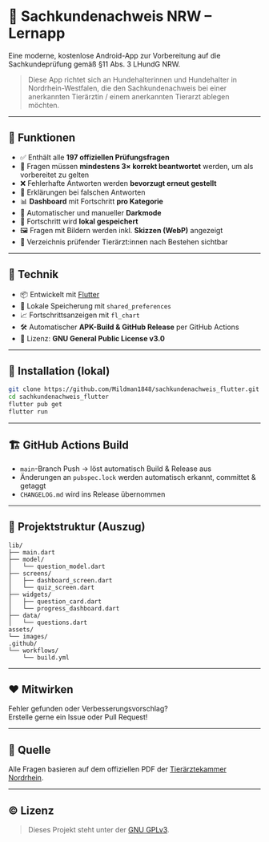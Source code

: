 # 🐶 Sachkundenachweis NRW – Lernapp

Eine moderne, kostenlose Android-App zur Vorbereitung auf die Sachkundeprüfung gemäß §11 Abs. 3 LHundG NRW.

> Diese App richtet sich an Hundehalterinnen und Hundehalter in Nordrhein-Westfalen, die den Sachkundenachweis bei einer anerkannten Tierärztin / einem anerkannten Tierarzt ablegen möchten.

---

## 📱 Funktionen

- ✅ Enthält alle **197 offiziellen Prüfungsfragen**
- 🧠 Fragen müssen **mindestens 3× korrekt beantwortet** werden, um als vorbereitet zu gelten
- ❌ Fehlerhafte Antworten werden **bevorzugt erneut gestellt**
- 🧾 Erklärungen bei falschen Antworten
- 📊 **Dashboard** mit Fortschritt **pro Kategorie**
- 🌙 Automatischer und manueller **Darkmode**
- 💾 Fortschritt wird **lokal gespeichert**
- 🖼️ Fragen mit Bildern werden inkl. **Skizzen (WebP)** angezeigt
- 📍 Verzeichnis prüfender Tierärzt:innen nach Bestehen sichtbar

---

## 🔧 Technik

- 📦 Entwickelt mit [Flutter](https://flutter.dev)
- 🎯 Lokale Speicherung mit `shared_preferences`
- 📈 Fortschrittsanzeigen mit `fl_chart`
- 🛠️ Automatischer **APK-Build & GitHub Release** per GitHub Actions
- 📜 Lizenz: **GNU General Public License v3.0**

---

## 🚀 Installation (lokal)

```bash
git clone https://github.com/Mildman1848/sachkundenachweis_flutter.git
cd sachkundenachweis_flutter
flutter pub get
flutter run
```

---

## 🏗️ GitHub Actions Build

- `main`-Branch Push → löst automatisch Build & Release aus
- Änderungen an `pubspec.lock` werden automatisch erkannt, committet & getaggt
- `CHANGELOG.md` wird ins Release übernommen

---

## 📂 Projektstruktur (Auszug)

```
lib/
├── main.dart
├── model/
│   └── question_model.dart
├── screens/
│   ├── dashboard_screen.dart
│   └── quiz_screen.dart
├── widgets/
│   ├── question_card.dart
│   └── progress_dashboard.dart
├── data/
│   └── questions.dart
assets/
└── images/
.github/
└── workflows/
    └── build.yml
```

---

## ❤️ Mitwirken

Fehler gefunden oder Verbesserungsvorschlag?  
Erstelle gerne ein Issue oder Pull Request!

---

## 📘 Quelle

Alle Fragen basieren auf dem offiziellen PDF der [Tierärztekammer Nordrhein](https://www.tieraerztekammer-nordrhein.de/tierhalter/sachkundebescheinigung-lhundg/).

---

## © Lizenz

> Dieses Projekt steht unter der [GNU GPLv3](LICENSE).